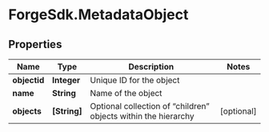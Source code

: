 # ForgeSdk.MetadataObject

## Properties
Name | Type | Description | Notes
------------ | ------------- | ------------- | -------------
**objectid** | **Integer** | Unique ID for the object | 
**name** | **String** | Name of the object | 
**objects** | **[String]** | Optional collection of “children” objects within the hierarchy | [optional] 



